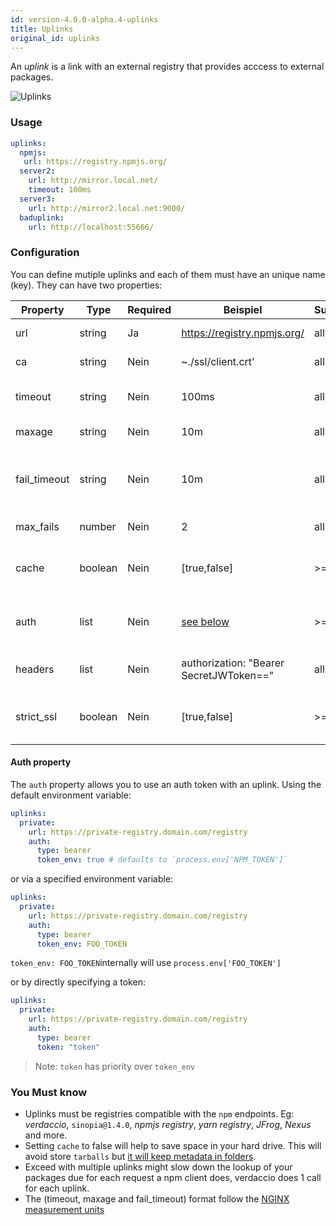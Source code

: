 ```yaml
---
id: version-4.0.0-alpha.4-uplinks
title: Uplinks
original_id: uplinks
---
```


An *uplink* is a link with an external registry that provides acccess to external packages.

![Uplinks](https://user-images.githubusercontent.com/558752/52976233-fb0e3980-33c8-11e9-8eea-5415e6018144.png)

### Usage

```yaml
uplinks:
  npmjs:
   url: https://registry.npmjs.org/
  server2:
    url: http://mirror.local.net/
    timeout: 100ms
  server3:
    url: http://mirror2.local.net:9000/
  baduplink:
    url: http://localhost:55666/
```

### Configuration

You can define mutiple uplinks and each of them must have an unique name (key). They can have two properties:

| Property     | Type    | Required | Beispiel                                | Support | Beschreibung                                                                                                               | Standard   |
| ------------ | ------- | -------- | --------------------------------------- | ------- | -------------------------------------------------------------------------------------------------------------------------- | ---------- |
| url          | string  | Ja       | https://registry.npmjs.org/             | all     | The registry url                                                                                                           | npmjs      |
| ca           | string  | Nein     | ~./ssl/client.crt'                      | all     | SSL path certificate                                                                                                       | No default |
| timeout      | string  | Nein     | 100ms                                   | all     | set new timeout for the request                                                                                            | 30s        |
| maxage       | string  | Nein     | 10m                                     | all     | limit maximun failure request                                                                                              | 2m         |
| fail_timeout | string  | Nein     | 10m                                     | all     | defines max time when a request becomes a failure                                                                          | 5m         |
| max_fails    | number  | Nein     | 2                                       | all     | limit maximun failure request                                                                                              | 2          |
| cache        | boolean | Nein     | [true,false]                            | >= 2.1  | cache all remote tarballs in storage                                                                                       | true       |
| auth         | list    | Nein     | [see below](uplinks.md#auth-property)   | >= 2.5  | assigns the header 'Authorization' [more info](http://blog.npmjs.org/post/118393368555/deploying-with-npm-private-modules) | disabled   |
| headers      | list    | Nein     | authorization: "Bearer SecretJWToken==" | all     | list of custom headers for the uplink                                                                                      | disabled   |
| strict_ssl   | boolean | Nein     | [true,false]                            | >= 3.0  | If true, requires SSL certificates be valid.                                                                               | true       |

#### Auth property

The `auth` property allows you to use an auth token with an uplink. Using the default environment variable:

```yaml
uplinks:
  private:
    url: https://private-registry.domain.com/registry
    auth:
      type: bearer
      token_env: true # defaults to `process.env['NPM_TOKEN']`
```

or via a specified environment variable:

```yaml
uplinks:
  private:
    url: https://private-registry.domain.com/registry
    auth:
      type: bearer
      token_env: FOO_TOKEN
```

`token_env: FOO_TOKEN`internally will use `process.env['FOO_TOKEN']`

or by directly specifying a token:

```yaml
uplinks:
  private:
    url: https://private-registry.domain.com/registry
    auth:
      type: bearer
      token: "token"
```

> Note: `token` has priority over `token_env`

### You Must know

* Uplinks must be registries compatible with the `npm` endpoints. Eg: *verdaccio*, `sinopia@1.4.0`, *npmjs registry*, *yarn registry*, *JFrog*, *Nexus* and more.
* Setting `cache` to false will help to save space in your hard drive. This will avoid store `tarballs` but [it will keep metadata in folders](https://github.com/verdaccio/verdaccio/issues/391).
* Exceed with multiple uplinks might slow down the lookup of your packages due for each request a npm client does, verdaccio does 1 call for each uplink.
* The (timeout, maxage and fail_timeout) format follow the [NGINX measurement units](http://nginx.org/en/docs/syntax.html)